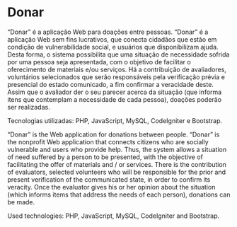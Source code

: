 # Donar
“Donar” é a aplicação Web para doações entre pessoas.
“Donar” é a aplicação Web sem fins lucrativos, que conecta cidadãos que estão em condição de vulnerabilidade social, e usuários que disponibilizam ajuda. Desta forma, o sistema possibilita que uma situação de necessidade sofrida por uma pessoa seja apresentada, com o objetivo de facilitar o oferecimento de materiais e/ou serviços. Há a contribuição de avaliadores, voluntários selecionados que serão responsáveis pela verificação prévia e presencial do estado comunicado, a fim confirmar a veracidade deste. Assim que o avaliador der o seu parecer acerca da situação (que informa itens que contemplam a necessidade de cada pessoa), doações poderão ser realizadas.

Tecnologias utilizadas: PHP, JavaScript, MySQL, CodeIgniter e Bootstrap.


“Donar” is the Web application for donations between people.
“Donar” is the nonprofit Web application that connects citizens who are socially vulnerable and users who provide help. Thus, the system allows a situation of need suffered by a person to be presented, with the objective of facilitating the offer of materials and / or services. There is the contribution of evaluators, selected volunteers who will be responsible for the prior and present verification of the communicated state, in order to confirm its veracity. Once the evaluator gives his or her opinion about the situation (which informs items that address the needs of each person), donations can be made.

Used technologies: PHP, JavaScript, MySQL, CodeIgniter and Bootstrap.
